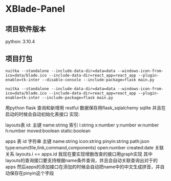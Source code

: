 # XBlade-Panel
## 项目软件版本
python: 3.10.4
## 项目打包
```shell
nuitka --standalone --include-data-dir=data=data --windows-icon-from-ico=data/blade.ico --include-data-dir=react_app=react_app --plugin-enable=tk-inter --disable-console --include-package=flask main.py
```
```shell
nuitka --standalone --include-data-dir=data=data --windows-icon-from-ico=data/blade.ico --include-data-dir=react_app=react_app --plugin-enable=tk-inter --include-package=flask main.py
```
用python flask 查询和新增用 restful
数据保存用flask_sqlalchemy sqlite 
并且在启动的时候会自动初始化表接口
实现:

layouts表
id: 主键
name:string 索引
i:string
x:number
y:number
w:number
h:number
moved:boolean
static:boolean

apps 表
id 字符串 主键
name:string
icon:string
pinyin:string
path:json
type:enum(file,link,command,components)
open:number
created:date
关联关系 layouts.i == apps.id
我现在要实现增删改查的接口用graph实现
其中layouts的查询接口要支持根据name条件查询，并且会自动关联查询出对于的apps
然后apps的添加接口在添加的时候会自动把name中的中文生成拼音，并自动保存在pinyin这个字段
